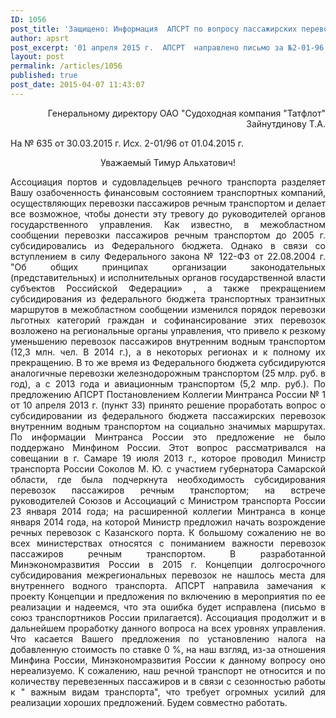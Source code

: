 ```yaml
---
ID: 1056
post_title: 'Защищено: Информация  АПСРТ по вопросу пассажирских перевозок 01 апреля 2015 г.  АПСРТ  направлено письмо за №2-01-96 в ОАО «Судоходная компания Татфлот» (по его  обращению) с информацией по вопросу перевозок пассажиров'
author: apsrt
post_excerpt: '01 апреля 2015 г.  АПСРТ  направлено письмо за №2-01-96 в ОАО «Судоходная компания Татфлот» (по его  обращению) с информацией по вопросу перевозок пассажиров'
layout: post
permalink: /articles/1056
published: true
post_date: 2015-04-07 11:43:07
---
```

<p style="text-align: right;">
  Генеральному директору ОАО "Судоходная компания "Татфлот" Зайнутдинову Т.А.
</p> На № 635 от 30.03.2015 г. Исх. 2-01/96 от 01.04.2015 г. 

<p style="text-align: center;">
  Уважаемый Тимур Альхатович!
</p>

<p style="text-align: justify;">
  Ассоциация портов и судовладельцев речного транспорта разделяет Вашу озабоченность финансовым состоянием транспортных компаний, осуществляющих перевозки пассажиров речным транспортом и делает все возможное, чтобы донести эту тревогу до руководителей органов государственного управления. Как известно, в межобластном сообщении перевозки пассажиров речным транспортом до 2005 г. субсидировались из Федерального бюджета. Однако в связи со вступлением в силу Федерального закона № 122-ФЗ от 22.08.2004 г. "Об общих принципах организации законодательных (представительных) и исполнительных органов государственной власти субъектов Российской Федерации» , а также прекращением субсидирования из федерального бюджета транспортных транзитных маршрутов в межобластном сообщении изменился порядок перевозки льготных категорий граждан и софинансирование этих перевозок возложено на региональные органы управления, что привело к резкому уменьшению перевозок пассажиров внутренним водным транспортом (12,3 млн. чел. В 2014 г.), а в некоторых регионах и к полному их прекращению. В то же время из Федерального бюджета субсидируются аналогичные перевозки железнодорожным транспортом (25 млр. руб. в год), а с 2013 года и авиационным транспортом (5,2 млр. руб.). По предложению АПСРТ Постановлением Коллегии Минтранса России № 1 от 10 апреля 2013 г. (пункт 33) принято решение проработать вопрос о субсидировании из федерального бюджета пассажирских перевозок внутренним водным транспортом на социально значимых маршрутах. По информации Минтранса России это предложение не было поддержано Минфином России. Этот вопрос рассматривался на совещании в г. Самаре 19 июля 2013 г., которое проводил Министр транспорта России Соколов М. Ю. с участием губернатора Самарской области, где была подчеркнута необходимость субсидирования перевозок пассажиров речным транспортом; на встрече руководителей Союзов и Ассоциаций с Министром транспорта России 23 января 2014 года; на расширенной коллегии Минтранса в конце января 2014 года, на которой Министр предложил начать возрождение речных перевозок с Казанского порта. К большому сожалению не во всех министерствах относятся с пониманием важности перевозок пассажиров речным транспортом. В разработанной Минэкономразвития России в 2015 г. Концепции долгосрочного субсидирования межрегиональных перевозок не нашлось места для внутреннего водного транспорта. АПСРТ направила замечания к проекту Концепции и предложения по включению в мероприятия по ее реализации и надеемся, что эта ошибка будет исправлена (письмо в союз транспортников России прилагается). Ассоциация продолжит и в дальнейшем проработку данного вопроса на всех уровнях управления. Что касается Вашего предложения по установлению налога на добавленную стоимость по ставке 0 %, на наш взгляд, из-за отношения Минфина России, Минэкономразвития России к данному вопросу оно нереализуемо. К сожалению, наш речной транспорт не относится и по количеству перевезенных пассажиров и в связи с сезонностью работы к " важным видам транспорта", что требует огромных усилий для реализации хороших предложений. Будем совместно работать.
</p>